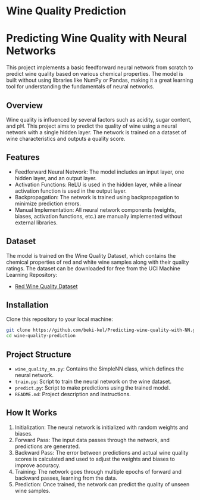 # Wine Quality Prediction
# Predicting Wine Quality with Neural Networks

This project implements a basic feedforward neural network from scratch to predict wine quality based on various chemical properties. The model is built without using libraries like NumPy or Pandas, making it a great learning tool for understanding the fundamentals of neural networks.

## Overview
Wine quality is influenced by several factors such as acidity, sugar content, and pH. This project aims to predict the quality of wine using a neural network with a single hidden layer. The network is trained on a dataset of wine characteristics and outputs a quality score.

## Features
- Feedforward Neural Network: The model includes an input layer, one hidden layer, and an output layer.
- Activation Functions: ReLU is used in the hidden layer, while a linear activation function is used in the output layer.
- Backpropagation: The network is trained using backpropagation to minimize prediction errors.
- Manual Implementation: All neural network components (weights, biases, activation functions, etc.) are manually implemented without external libraries.

## Dataset
The model is trained on the Wine Quality Dataset, which contains the chemical properties of red and white wine samples along with their quality ratings. The dataset can be downloaded for free from the UCI Machine Learning Repository:

- [Red Wine Quality Dataset](https://archive.ics.uci.edu/ml/datasets/wine+quality)

## Installation
Clone this repository to your local machine:

```bash
git clone https://github.com/beki-kel/Predicting-wine-quality-with-NN.git
cd wine-quality-prediction
```

## Project Structure
- `wine_quality_nn.py`: Contains the SimpleNN class, which defines the neural network.
- `train.py`: Script to train the neural network on the wine dataset.
- `predict.py`: Script to make predictions using the trained model.
- `README.md`: Project description and instructions.

## How It Works
1. Initialization: The neural network is initialized with random weights and biases.
2. Forward Pass: The input data passes through the network, and predictions are generated.
3. Backward Pass: The error between predictions and actual wine quality scores is calculated and used to adjust the weights and biases to improve accuracy.
4. Training: The network goes through multiple epochs of forward and backward passes, learning from the data.
5. Prediction: Once trained, the network can predict the quality of unseen wine samples.



